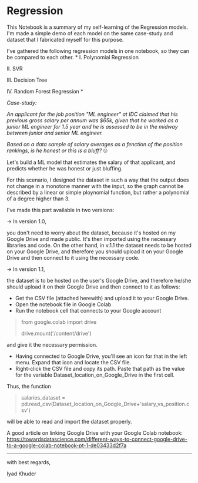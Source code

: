 # Regression
This Notebook is a summary of my self-learning of the Regression models.
I'm made a simple demo of each model on the same case-study and dataset that I fabricated myself for this purpose.

I've gathered the following regression models in one notebook, so they can be compared to each other.
*
I. Polynomial Regression

II. SVR

III. Decision Tree

IV. Random Forest Regression
*

*Case-study:*

*An applicant for the job position "ML engineer" at IDC claimed that his previous gross salary per annum was $65k, given that he worked as a junior ML engineer for 1.5 year and he is assessed to be in the midway between junior and senior ML engineer.*

*Based on a data sample of salary averages as a fenction of the position rankings, is he honest or this is a bluff?*
🙄

Let's build a ML model that estimates the salary of that applicant, and predicts whether he was honest or just bluffing.


For this scenario, I designed the dataset in such a way that the output does not change in a monotone manner with the input, so the graph cannot be described by a linear or simple ploynomial function, but rather a polynomial of a degree higher than 3.

I've made this part available in two versions:

-> In version 1.0, 

you don't need to worry about the dataset, because it's hosted on my Google Drive and made public. It's then imported using the necessary libraries and code. On the other hand, in v.1.1 the dataset needs to be hosted on your Google Drive, and therefore you should upload it on your Google Drive and then connect to it using the necessary code.

-> In version 1.1, 

the dataset is to be hosted on the user's Google Drive, and therefore he/she should upload it on their Google Drive and then connect to it as follows: 
- Get the CSV file (attached herewith) and upload it to your Google Drive.
- Open the notebook file in  Google Colab
- Run the notebook cell that connects to your Google account

> from google.colab import drive
> 
> drive.mount('/content/drive')

and give it the necessary permission.
- Having connected to  Google Drive, you'll see an icon for that in the left menu. Expand that icon and locate the CSV file.
- Right-click the CSV file and copy its path.
Paste that path as the value for the variable Dataset_location_on_Google_Drive in the first cell.

Thus, the function
> salaries_dataset = pd.read_csv(Dataset_location_on_Google_Drive+'salary_vs_position.csv')

will be able to read and import the dataset properly.

A good article on linking Google Drive with your Google Colab notebook:
https://towardsdatascience.com/different-ways-to-connect-google-drive-to-a-google-colab-notebook-pt-1-de03433d2f7a

- - -


with best regards,

Iyad Khuder
